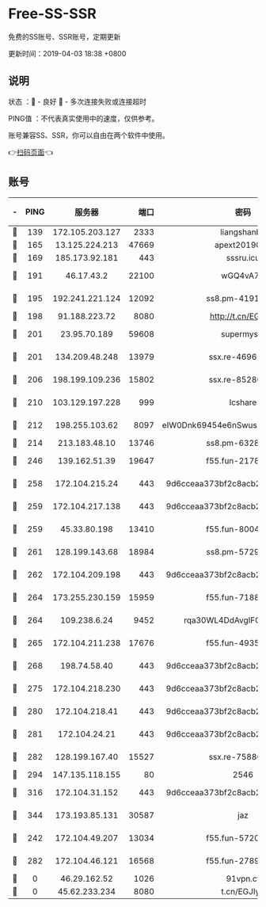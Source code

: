 # Free-SS-SSR

免费的SS账号、SSR账号，定期更新

更新时间：2019-04-03 18:38 +0800

## 说明

状态     ：🙂 - 良好 🙁 - 多次连接失败或连接超时

PING值   ：不代表真实使用中的速度，仅供参考。

账号兼容SS、SSR，你可以自由在两个软件中使用。

👉[扫码页面](https://liesauer.github.io/Free-SS-SSR/)👈

## 账号

|-|PING|服务器|端口|密码|加密方式|区域|
|:----:|:----:|:-----:|-----:|:----:|:----:|:----:|
|🙂|139|172.105.203.127|2333|liangshanbo|chacha20|JP|
|🙂|165|13.125.224.213|47669|apext2019001|chacha20|KR|
|🙂|169|185.173.92.181|443|sssru.icu|rc4-md5|RU|
|🙂|191|46.17.43.2|22100|wGQ4vA7D|aes-256-gcm|RU|
|🙂|195|192.241.221.124|12092|ss8.pm-41911201|aes-256-cfb|US|
|🙂|198|91.188.223.72|8080|http://t.cn/EGJIyrl|rc4-md5|RU|
|🙂|201|23.95.70.189|59608|supermyssr|chacha20-ietf|US|
|🙂|201|134.209.48.248|13979|ssx.re-46961162|aes-256-cfb|US|
|🙂|206|198.199.109.236|15802|ssx.re-85280053|aes-256-cfb|US|
|🙂|210|103.129.197.228|999|lcshare|aes-256-cfb|US|
|🙂|212|198.255.103.62|8097|eIW0Dnk69454e6nSwuspv9DmS201tQ0D|aes-256-cfb|US|
|🙂|214|213.183.48.10|13746|ss8.pm-63283999|rc4-md5|RU|
|🙂|246|139.162.51.39|19647|f55.fun-21784781|aes-256-cfb|SG|
|🙂|258|172.104.215.24|443|9d6cceaa373bf2c8acb22e60b6a58be6|aes-256-cfb|US|
|🙂|259|172.104.217.138|443|9d6cceaa373bf2c8acb22e60b6a58be6|aes-256-cfb|US|
|🙂|259|45.33.80.198|13410|f55.fun-80042240|aes-256-cfb|US|
|🙂|261|128.199.143.68|18984|ss8.pm-57296446|aes-256-cfb|SG|
|🙂|262|172.104.209.198|443|9d6cceaa373bf2c8acb22e60b6a58be6|aes-256-cfb|US|
|🙂|264|173.255.230.159|15959|f55.fun-71881782|aes-256-cfb|US|
|🙂|264|109.238.6.24|9452|rqa30WL4DdAvgIFG6Fs3znzTa|aes-256-cfb|FR|
|🙂|265|172.104.211.238|17676|f55.fun-49358737|aes-256-cfb|US|
|🙂|268|198.74.58.40|443|9d6cceaa373bf2c8acb22e60b6a58be6|aes-256-cfb|US|
|🙂|275|172.104.218.230|443|9d6cceaa373bf2c8acb22e60b6a58be6|aes-256-cfb|US|
|🙂|280|172.104.218.41|443|9d6cceaa373bf2c8acb22e60b6a58be6|aes-256-cfb|US|
|🙂|281|172.104.24.21|443|9d6cceaa373bf2c8acb22e60b6a58be6|aes-256-cfb|US|
|🙂|282|128.199.167.40|15527|ssx.re-75886099|aes-256-cfb|SG|
|🙂|294|147.135.118.155|80|2546|chacha20|US|
|🙂|316|172.104.31.152|443|9d6cceaa373bf2c8acb22e60b6a58be6|aes-256-cfb|US|
|🙂|344|173.193.85.131|30587|jaz|aes-256-cfb|US|
|🙂|242|172.104.49.207|13034|f55.fun-57205001|aes-256-cfb|SG|
|🙂|282|172.104.46.121|16568|f55.fun-27893685|aes-256-cfb|SG|
|🙁|0|46.29.162.52|1026|91vpn.cf|rc4-md5|RU|
|🙁|0|45.62.233.234|8080|t.cn/EGJIyrl|rc4-md5|CA|
